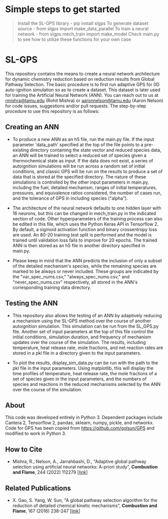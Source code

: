# Simple steps to get started
> Install the SL-GPS library - pip install slgps
> To generate dataset source - from slgps import make_data_parallel
> To train a neural network - from slgps.mech_train import make_model
> Check main.py to see how to utilize these functions for your own case


# SL-GPS
This repository contains the means to create a neural network architecture for dynamic chemistry reduction based on reduction results from Global Pathway Selection. The basic procedure is to first run adaptive GPS for 0D auto-ignition simulation so as to create a dataset. This dataset is later used for training the Artificial Neural Network (ANN). You can reach out to us at rmishra@tamu.edu (Rohit Mishra) or aaronnelson@tamu.edu (Aaron Nelson) for code issues, suggestions and/or pull requests. The step-by-step procedure to use this repository is as follows:

## Creating an ANN
* To produce a new ANN as an h5 file, run the main.py file. If the input parameter 'data_path' specified at the top of the file points to a pre-existing directory containing the state vector and reduced species data, an ANN will be trained to select a reduced set of species given a thermochemical state as input. If the data does not exist, a series of autoignition simulations will be run across a random set of initial conditions, and classic GPS will be run on the results to produce a set of data that is stored at the specified directory. The nature of these simulations is controlled by the other input parameters in main.py, including the fuel, detailed mechanism, ranges of initial temperatures, pressures, and equivalence ratios considered, the number of cases run, and the tolerance of GPS in including species ("alpha").

* The architecture of the neural network defaults to one hidden layer with 16 neurons, but this can be changed in mech_train.py in the indicated section of code. Other hyperparameters of the training process can also be edited in this file, which uses the Python Keras API in Tensorflow 2. By default, a sigmoid activation function and binary crossentropy loss are used. An 80-20 training test split is performed and the model is trained until validation loss fails to improve for 20 epochs. The trained ANN is then stored as an h5 file in another directory specified in main.py. 

* Please keep in mind that the ANN predicts the inclusion of only a subset of the detailed mechanism's species, while the remaining species are marked to be always or never included. These groups are indicated by the "var_spec_nums.csv," "always_spec_nums.csv," and "never_spec_nums.csv" respectively, all stored in the ANN's corresponding training data directory.

## Testing the ANN
* This repository also allows the testing of an ANN by adaptively reducing a mechanism using the SL-GPS method over the course of another autoignition simulation. This simulation can be run from the SL_GPS.py file. Another set of input parameters at the top of this file control the initial conditions, simulation duration, and frequency of mechanism updates over the course of the simulation. The results, including temperature, heat release rate, mole fractions, and net reaction rates are stored in a pkl file in a directory given to the input parameters.

* To plot the results, display_sim_data.py can be run with the path to the pkl file in the input parameters. Using matplotlib, this will display the time profiles of temperature, heat release rate, the mole fractions of a set of species given in the input parameters, and the numbers of species and reactions in the reduced mechanisms selected by the ANN over the course of the simulation.
## About
This code was developed entirely in Python 3. Dependent packages include Cantera 2, Tensorflow 2, pandas, sklearn, numpy, pickle, and networkx. Code for GPS has been copied from https://github.com/golsun/GPS and modified to work in Python 3. 
## How to Cite
- Mishra, R., Nelson, A., Jarrahbashi, D., "Adaptive global pathway selection using artificial neural networks: A-priori study", **Combustion and Flame**, 244 (2022) 112279 [[link](https://doi.org/10.1016/j.combustflame.2022.112279)]
## Related Publications
- X. Gao, S. Yang, W. Sun, "A global pathway selection algorithm for the reduction of detailed chemical kinetic mechanisms", **Combustion and Flame**, 167 (2016) 238-247 [[link](https://doi.org/10.1016/j.combustflame.2016.02.007)]

